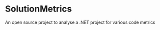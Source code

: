 SolutionMetrics
===============

An open source project to analyse a .NET project for various code metrics

